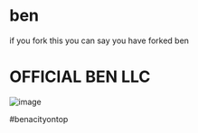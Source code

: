 # ben
if you fork this you can say you have forked ben

# OFFICIAL BEN LLC

![image](https://github.com/BententLTD/bentent/blob/main/benacity.png)

#benacityontop
